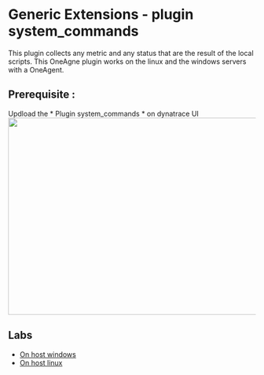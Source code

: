 # Generic Extensions - plugin system_commands

This plugin collects any metric and any status that are the result of the local scripts.
This OneAgne plugin works on the linux and the windows servers with a OneAgent.

## Prerequisite : 
  Updload the * Plugin system_commands * on dynatrace UI
 <img src="https://user-images.githubusercontent.com/40337213/133091166-466c3e10-bc97-4a9d-839a-d53ca92843d9.png" width="600" height="400">
## Labs

 - [On host windows](/windows/Readme.md)
 - [On host linux](/linux/Readme.md)
 
